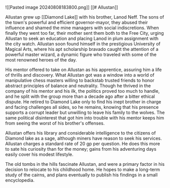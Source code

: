 ![[Pasted image 20240808183800.png]]
[[# Allustan]]

Allustan grew up [[Diamond Lake]] with his brother, Lanod Neff. The sons of the town's powerful and efficient governor-mayor, they abused their influence and shamed the mine managers with social indiscretions. When finally they went too far, their mother sent them both to the Free City, urging Allustan to seek an education and placing Lanod in plum assignment with the city watch. Allustan soon found himself in the prestigious University of Magical Arts, where his apt scholarship bravado caught the attention of a powerful master wizard, a dynamic figure who traveled with some of the most renowned heroes of the day. 

His mentor offered to take on Allustan as his apprentice, assuring him a life of thrills and discovery. What Allustan got was a window into a world of manipulative chess masters willing to backstab trusted friends to honor abstract principles of balance and neutrality. Though he thrived in the company of his mentor and his ilk, the politics proved too much to handle, and he split with the group more than a decade ago after a bitter ethical dispute. He retired to Diamond Lake only to find his inept brother in charge and facing challenges all sides, so he remains, knowing that his presence supports a corrupt leader but unwilling to leave his family to the wolves. The same political disinterest that got him into trouble with his mentor keeps him from seeing the worst of his brother's offenses. 

Allustan offers his library and considerable intelligence to the citizens of Diamond lake as a sage, although miners have reason to seek his services. Allustan charges a standard rate of 20 gp per question. He does this more to sate his curiosity than for the money; gains from his adventuring days easily cover his modest lifestyle. 

The old tombs in the hills fascinate Allustan, and were a primary factor in his decision to relocate to his childhood home. He hopes to make a long-term study of the cairns, and plans eventually to publish his findings in a small encyclopedia. 



